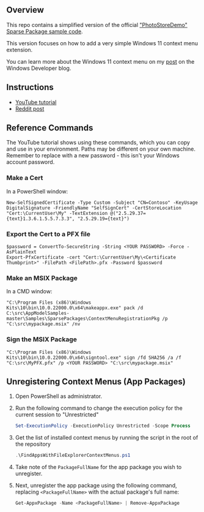 ## Overview
This repo contains a simplified version of the official ["PhotoStoreDemo" Sparse Package sample code](https://github.com/microsoft/AppModelSamples/tree/master/Samples/SparsePackages). 

This version focuses on how to add a very simple Windows 11 context menu extension.

You can learn more about the Windows 11 context menu on my [post](https://blogs.windows.com/windowsdeveloper/2021/07/19/extending-the-context-menu-and-share-dialog-in-windows-11/) on the Windows Developer blog.

## Instructions

* [YouTube tutorial](https://www.youtube.com/watch?v=LfBQm-FY-2I)
* [Reddit post](https://www.reddit.com/r/Windows11/comments/12mfjca/how_to_write_your_own_windows_11_context_menu/)

## Reference Commands

The YouTube tutorial shows using these commands, which you can copy and use in your environment. Paths may be different on your own machine. Remember to replace <YOUR PASSWORD> with a new password - this isn't your Windows account password. 
### Make a Cert 
In a PowerShell window:
```
New-SelfSignedCertificate -Type Custom -Subject "CN=Contoso" -KeyUsage DigitalSignature -FriendlyName "SelfSignCert" -CertStoreLocation "Cert:\CurrentUser\My" -TextExtension @("2.5.29.37={text}1.3.6.1.5.5.7.3.3", "2.5.29.19={text}")
```
### Export the Cert to a PFX file
```
$password = ConvertTo-SecureString -String <YOUR PASSWORD> -Force -AsPlainText 
Export-PfxCertificate -cert "Cert:\CurrentUser\My\<Certificate Thumbprint>" -FilePath <FilePath>.pfx -Password $password
```
### Make an MSIX Package
In a CMD window:
```
"C:\Program Files (x86)\Windows Kits\10\bin\10.0.22000.0\x64\makeappx.exe" pack /d C:\src\AppModelSamples-master\Samples\SparsePackages\ContextMenuRegistrationPkg /p "C:\src\mypackage.msix" /nv
```
### Sign the MSIX Package
```
"C:\Program Files (x86)\Windows Kits\10\bin\10.0.22000.0\x64\signtool.exe" sign /fd SHA256 /a /f "C:\src\MyPFX.pfx" /p <YOUR PASSWORD> "C:\src\mypackage.msix"
```
## Unregistering Context Menus (App Packages)
1. Open PowerShell as administrator.

2. Run the following command to change the execution policy for the current session to "Unrestricted"
    ```powershell
    Set-ExecutionPolicy -ExecutionPolicy Unrestricted -Scope Process
    ```

3. Get the list of installed context menus by running the script in the root of the repository
    ```powershell
    .\FindAppsWithFileExplorerContextMenus.ps1
    ```

4. Take note of the `PackageFullName` for the app package you wish to unregister.

5. Next, unregister the app package using the following command, replacing `<PackageFullName>` with the actual package's full name:
    ```powershell
    Get-AppxPackage -Name <PackageFullName> | Remove-AppxPackage
    ```
